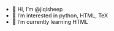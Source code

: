 - 👋 Hi, I’m @jiqisheep
- 👀 I’m interested in python, HTML, TeX
- 🌱 I’m currently learning HTML
<!---
jiqisheep/jiqisheep is a ✨ special ✨ repository because its `README.md` (this file) appears on your GitHub profile.
You can click the Preview link to take a look at your changes.
--->
